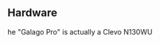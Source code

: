 
## Hardware
he "Galago Pro" is actually a Clevo N130WU
<!--stackedit_data:
eyJoaXN0b3J5IjpbLTgxNTcwNjcyNF19
-->
